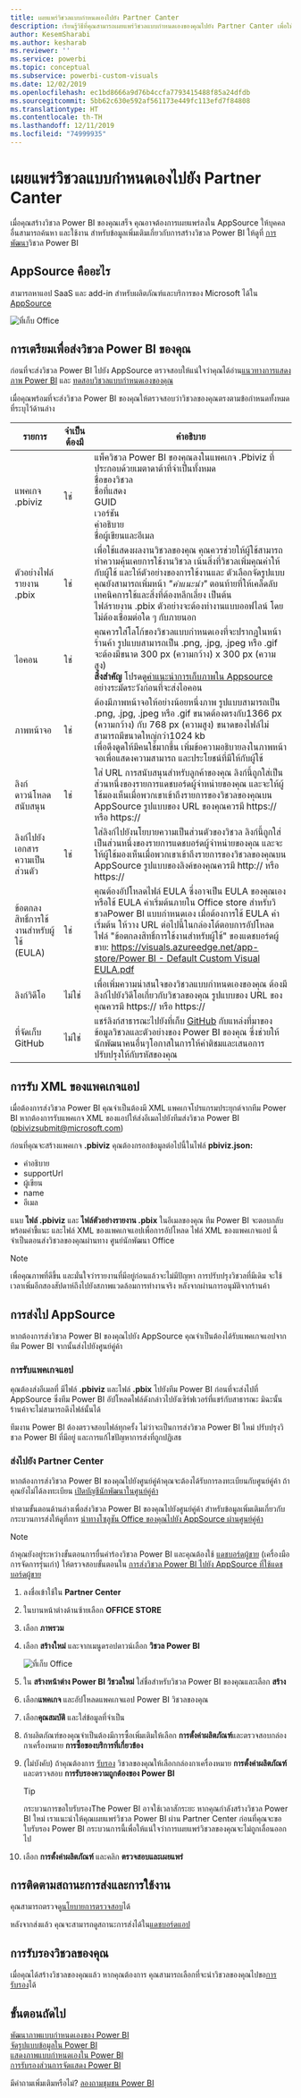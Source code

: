 ```yaml
---
title: เผยแพร่วิชวลแบบกำหนดเองไปยัง Partner Canter
description: เรียนรู้วิธีที่คุณสามารถเผยแพร่วิชวลแบบกำหนดเองของคุณไปยัง Partner Canter เพื่อให้บุคคลอื่นสามารถค้นหาและใช้งาน
author: KesemSharabi
ms.author: kesharab
ms.reviewer: ''
ms.service: powerbi
ms.topic: conceptual
ms.subservice: powerbi-custom-visuals
ms.date: 12/02/2019
ms.openlocfilehash: ec1bd8666a9d76b4ccfa7793415488f85a24dfdb
ms.sourcegitcommit: 5bb62c630e592af561173e449fc113efd7f84808
ms.translationtype: HT
ms.contentlocale: th-TH
ms.lasthandoff: 12/11/2019
ms.locfileid: "74999935"
---
```

# <a name="publish-power-bi-visuals-to-partner-center"></a>เผยแพร่วิชวลแบบกำหนดเองไปยัง Partner Canter

เมื่อคุณสร้างวิชวล Power BI ของคุณเสร็จ คุณอาจต้องการเผยแพร่ลงใน AppSource ให้บุคคลอื่นสามารถค้นหา และใช้งาน สำหรับข้อมูลเพิ่มเติมเกี่ยวกับการสร้างวิชวล Power BI ให้ดูที่ [การพัฒนา](visuals/custom-visual-develop-tutorial.md)วิชวล Power BI

## <a name="what-is-appsource"></a>AppSource คืออะไร

สามารถหาแอป SaaS และ add-in สำหรับผลิตภัณฑ์และบริการของ Microsoft ได้ใน [AppSource](https://appsource.microsoft.com/marketplace/apps?product=power-bi-visuals)

![ที่เก็บ Office](media/office-store/appsource-01.png)

## <a name="preparing-to-submit-your-power-bi-visual"></a>การเตรียมเพื่อส่งวิชวล Power BI ของคุณ

ก่อนที่จะส่งวิชวล Power BI ไปยัง AppSource ตรวจสอบให้แน่ใจว่าคุณได้อ่าน[แนวทางการแสดงภาพ Power BI](guidelines-powerbi-visuals.md) และ [ทดสอบวิชวลแบบกำหนดเองของคุณ](https://github.com/Microsoft/PowerBI-visuals/blob/master/Tutorial/SubmissionTesting.md)

เมื่อคุณพร้อมที่จะส่งวิชวล Power BI ของคุณให้ตรวจสอบว่าวิชวลของคุณตรงตามข้อกำหนดทั้งหมดที่ระบุไว้ด้านล่าง

| รายการ | จำเป็นต้องมี | คำอธิบาย |
| --- | --- | --- |
| แพคเกจ .pbiviz |ใช่ |แพ็ควิชวล Power BI ของคุณลงในแพคเกจ .Pbiviz ที่ประกอบด้วยเมตาดาต้าที่จำเป็นทั้งหมด<br>ชื่อของวิชวล<br>ชื่อที่แสดง<br>GUID<br>เวอร์ชัน<br>คำอธิบาย<br>ชื่อผู้เขียนและอีเมล |
| ตัวอย่างไฟล์รายงาน .pbix |ใช่ |เพื่อใช้แสดงผลงานวิชวลของคุณ คุณควรช่วยให้ผู้ใช้สามารถทำความคุ้นเคยการใช้งานวิชวล เน้นสิ่งที่วิชวลเพิ่มคุณค่าให้กับผู้ใช้ และให้ตัวอย่างของการใช้งานและ ตัวเลือกจัดรูปแบบ คุณยังสามารถเพิ่มหน้า *"คำแนะนำ"* ตอนท้ายที่ให้เคล็ดลับ เทคนิคการใช้และสิ่งที่ต้องหลีกเลี่ยง เป็นต้น<br>ไฟล์รายงาน .pbix ตัวอย่างจะต้องทำงานแบบออฟไลน์ โดยไม่ต้องเชื่อมต่อใด ๆ กับภายนอก |
| ไอคอน |ใช่ |คุณควรใส่โลโก้ของวิชวลแบบกำหนดเองที่จะปรากฏในหน้าร้านค้า รูปแบบสามารถเป็น .png, .jpg, .jpeg หรือ .gif จะต้องมีขนาด 300 px (ความกว้าง) x 300 px (ความสูง)<BR>**สิ่งสำคัญ** โปรดดู[คำแนะนำการเก็บภาพใน Appsource](https://docs.microsoft.com/office/dev/store/craft-effective-appsource-store-images) อย่างระมัดระวังก่อนที่จะส่งไอคอน |
| ภาพหน้าจอ |ใช่ |ต้องมีภาพหน้าจอให้อย่างน้อยหนึ่งภาพ รูปแบบสามารถเป็น .png, .jpg, .jpeg หรือ .gif ขนาดต้องตรงกับ1366 px (ความกว้าง) กับ 768 px (ความสูง) ขนาดของไฟล์ไม่สามารถมีขนาดใหญ่กว่า1024 kb<br>เพื่อดึงดูดให้มีคนใช้มากขึ้น เพิ่มข้อความอธิบายลงในภาพหน้าจอเพื่อแสดงความสามารถ และประโยชน์ที่มีให้กับผู้ใช้ |
| ลิงก์ดาวน์โหลดสนับสนุน |ใช่ |ใส่ URL การสนับสนุนสำหรับลูกค้าของคุณ ลิงก์นี้ถูกใส่เป็นส่วนหนึ่งของรายการแดชบอร์ดผู้จำหน่ายของคุณ และจะให้ผู้ใช้มองเห็นเมื่อพวกเขาเข้าถึงรายการของวิชวลของคุณบน AppSource รูปแบบของ URL ของคุณควรมี https:// หรือ https:// |
| ลิงก์ไปยังเอกสารความเป็นส่วนตัว |ใช่ |ใส่ลิงก์ไปยังนโยบายความเป็นส่วนตัวของวิชวล ลิงก์นี้ถูกใส่เป็นส่วนหนึ่งของรายการแดชบอร์ดผู้จำหน่ายของคุณ และจะให้ผู้ใช้มองเห็นเมื่อพวกเขาเข้าถึงรายการของวิชวลของคุณบน AppSource รูปแบบของลิงค์ของคุณควรมี http:// หรือ https:// |
| ข้อตกลงสิทธิ์การใช้งานสำหรับผู้ใช้ (EULA) |ใช่ |คุณต้องอัปโหลดไฟล์ EULA ซึ่งอาจเป็น EULA ของคุณเอง หรือใช้ EULA ค่าเริ่มต้นภายใน Office store สำหรับวิชวลPower BI แบบกำหนดเอง เมื่อต้องการใช้ EULA ค่าเริ่มต้น ให้วาง URL ต่อไปนี้ในกล่องโต้ตอบการอัปโหลดไฟล์ "ข้อตกลงสิทธิ์การใช้งานสำหรับผู้ใช้" ของแดชบอร์ดผู้ขาย: [ https://visuals.azureedge.net/app-store/Power BI - Default Custom Visual EULA.pdf](https://visuals.azureedge.net/app-store/Power%20BI%20-%20Default%20Custom%20Visual%20EULA.pdf) |
| ลิงก์วิดีโอ |ไม่ใช่ |เพื่อเพิ่มความน่าสนใจของวิชวลแบบกำหนดเองของคุณ ต้องมีลิงก์ไปยังวิดีโอเกี่ยวกับวิชวลของคุณ รูปแบบของ URL ของคุณควรมี https:// หรือ https:// |
| ที่จัดเก็บ GitHub |ไม่ใช่ |แชร์ลิงก์สาธารณะไปยังที่เก็บ [GitHub](https://www.github.com) กับแหล่งที่มาของข้อมูลวิชวลและตัวอย่างของ Power BI ของคุณ ซึ่งช่วยให้นักพัฒนาคนอื่นๆโอกาสในการให้คำติชมและเสนอการปรับปรุงให้กับรหัสของคุณ |

## <a name="getting-an-app-package-xml"></a>การรับ XML ของแพคเกจแอป

เมื่อต้องการส่งวิชวล Power BI คุณจำเป็นต้องมี XML แพคเกจโปรแกรมประยุกต์จากทีม Power BI หากต้องการรับแพคเกจ XML ของแอปให้ส่งอีเมลไปยังทีมส่งวิชวล Power BI ([pbivizsubmit@microsoft.com](mailto:pbivizsubmit@microsoft.com))

ก่อนที่คุณจะสร้างแพคเกจ **.pbiviz** คุณต้องกรอกข้อมูลต่อไปนี้ในไฟล์ **pbiviz.json:**
* คำอธิบาย
* supportUrl
* ผู้เขียน
* name
* อีเมล

แนบ **ไฟล์ .pbiviz** และ **ไฟล์ตัวอย่างรายงาน .pbix** ในอีเมลของคุณ ทีม Power BI จะตอบกลับพร้อมคำชี้แนะ และไฟล์ XML ของแพคเกจแอปเพื่อการอัปโหลด ไฟล์ XML ของแพคเกจแอป นี้จำเป็นตอนส่งวิชวลของคุณผ่านทาง ศูนย์นักพัฒนา Office

> [!NOTE]
> เพื่อคุณภาพที่ดีขึ้น และมั่นใจว่ารายงานที่มีอยู่ก่อนแล้วจะไม่มีปัญหา การปรับปรุงวิชวลที่มีเดิม จะใช้เวลาเพิ่มอีกสองสัปดาห์ถึงไปยังสภาพแวดล้อมการทำงานจริง หลังจากผ่านการอนุมัติจากร้านค้า

## <a name="submitting-to-appsource"></a>การส่งไป AppSource

หากต้องการส่งวิชวล Power BI ของคุณไปยัง AppSource คุณจำเป็นต้องได้รับแพคเกจแอปจากทีม Power BI จากนั้นส่งไปยังศูนย์คู่ค้า 

### <a name="getting-the-app-package"></a>การรับแพคเกจแอป

คุณต้องส่งอีเมลที่ มีไฟล์ **.pbiviz** และไฟล์ **.pbix** ไปยังทีม Power BI ก่อนที่จะส่งไปที่ AppSource ซึ่งทีม Power BI อัปโหลดไฟล์ดังกล่าวไปยังเซิร์ฟเวอร์ที่แชร์กับสาธารณะ มิฉะนั้นร้านค้าจะไม่สามารถดึงไฟล์นั้นได้ 

ทีมงาน Power BI ต้องตรวจสอบไฟล์ทุกครั้ง ไม่ว่าจะเป็นการส่งวิชวล Power BI ใหม่ ปรับปรุงวิชวล Power BI ที่มีอยู่ และการแก้ไขปัญหาการส่งที่ถูกปฏิเสธ

### <a name="submitting-to-partner-center"></a>ส่งไปยัง Partner Center

หากต้องการส่งวิชวล Power BI ของคุณไปยังศูนย์คู่ค้าคุณจะต้องได้รับการลงทะเบียนกับศูนย์คู่ค้า ถ้าคุณยังไม่ได้ลงทะเบียน [เปิดบัญชีนักพัฒนาในศูนย์คู่ค้า](https://docs.microsoft.com/office/dev/store/open-a-developer-account)

ทำตามขั้นตอนด้านล่างเพื่อส่งวิชวล Power BI ของคุณไปยังศูนย์คู่ค้า สำหรับข้อมูลเพิ่มเติมเกี่ยวกับกระบวนการส่งให้ดูที่การ [นำทางโซลูชัน Office ของคุณไปยัง AppSource ผ่านศูนย์คู่ค้า](https://docs.microsoft.com/office/dev/store/use-partner-center-to-submit-to-appsource)

>[!NOTE]
> ถ้าคุณยังอยู่ระหว่างขั้นตอนการยื่นคำร้องวิชวล Power BI และคุณต้องใช้ [แดชบอร์ดผู้ขาย](https://docs.microsoft.com/office/dev/store/use-the-seller-dashboard-to-submit-to-the-office-store) (เครื่องมือการจัดการรุ่นเก่า) ให้ตรวจสอบขั้นตอนใน [การส่งวิชวล Power BI ไปยัง AppSource ที่ใช้แดชบอร์ดผู้ขาย](seller-dashboard.md)

1. ลงชื่อเข้าใช้ใน **Partner Center**

2. ในบานหน้าต่างด้านซ้ายเลือก **OFFICE STORE**

3. เลือก **ภาพรวม**

4. เลือก **สร้างใหม่** และจากเมนูดรอปดาวน์เลือก **วิชวล Power BI**

    ![ที่เก็บ Office](media/office-store/power-bi-visual.png)

5. ใน **สร้างหน้าต่าง Power BI วิชวลใหม่** ใส่ชื่อสำหรับวิชวล Power BI ของคุณและเลือก **สร้าง**

6. เลือก**แพคเกจ** และอัปโหลดแพคเกจแอป Power BI วิชวลของคุณ

7. เลือก**คุณสมบัติ** และใส่ข้อมูลที่จำเป็น

8. ถ้าผลิตภัณฑ์ของคุณจำเป็นต้องมีการซื้อเพิ่มเติมให้เลือก  **การตั้งค่าผลิตภัณฑ์**และตรวจสอบกล่องกาเครื่องหมาย **การซื้อของบริการที่เกี่ยวข้อง**

9. (ไม่บังคับ) ถ้าคุณต้องการ [รับรอง](power-bi-custom-visuals-certified.md) วิชวลของคุณให้เลือกกล่องกาเครื่องหมาย **การตั้งค่าผลิตภัณฑ์** และตรวจสอบ **การรับรองความถูกต้องของ Power BI**
    >[!TIP]
    >กระบวนการขอใบรับรองThe Power BI อาจใช้เวลาสักระยะ หากคุณกำลังสร้างวิชวล Power BI ใหม่ เราแนะนำให้คุณเผยแพร่วิชวล Power BI ผ่าน Partner Center ก่อนที่คุณจะขอใบรับรอง Power BI กระบวนการนี้เพื่อให้แน่ใจว่าการเผยแพร่วิชวลของคุณจะไม่ถูกเลื่อนออกไป

10. เลือก **การตั้งค่าผลิตภัณฑ์** และคลิก **ตรวจสอบและเผยแพร่**

## <a name="tracking-submission-status-and-usage"></a>การติดตามสถานะการส่งและการใช้งาน

คุณสามารถตรวจดู[นโยบายการตรวจสอบ](https://dev.office.com/officestore/docs/validation-policies#13-power-bi-custom-visuals)ได้

หลังจากส่งแล้ว คุณจะสามารถดูสถานะการส่งได้ใน[แดชบอร์ดแอป](https://sellerdashboard.microsoft.com/Application/Summary/)

## <a name="certify-your-visual"></a>การรับรองวิชวลของคุณ

เมื่อคุณได้สร้างวิชวลของคุณแล้ว หากคุณต้องการ คุณสามารถเลือกที่จะนำวิชวลของคุณไปขอ[การรับรอง](../developer/power-bi-custom-visuals-certified.md)ได้

## <a name="next-steps"></a>ขั้นตอนถัดไป

[พัฒนาภาพแบบกำหนดเองของ Power BI](visuals/custom-visual-develop-tutorial.md)  
[จัดรูปแบบข้อมูลใน Power BI](../visuals/power-bi-report-visualizations.md)  
[แสดงภาพแบบกำหนดเองใน Power BI](../developer/power-bi-custom-visuals.md)  
[การรับรองส่วนการจัดแสดง Power BI](../developer/power-bi-custom-visuals-certified.md)

มีคำถามเพิ่มเติมหรือไม่? [ลองถามชุมชน Power BI](https://community.powerbi.com/)

